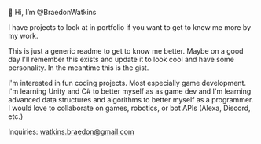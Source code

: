 👋 Hi, I’m @BraedonWatkins

I have projects to look at in portfolio if you want to get to know me more by my work.

This is just a generic readme to get to know me better. 
Maybe on a good day I'll remember this exists and update it to look cool and have some personality. In the meantime this is the gist.

I'm interested in fun coding projects. Most especially game development.
I'm learning Unity and C# to better myself as as game dev and I'm learning advanced data structures and algorithms to better myself as a programmer.
I would love to collaborate on games, robotics, or bot APIs (Alexa, Discord, etc.)

Inquiries:
watkins.braedon@gmail.com

<!---
BraedonWatkins/BraedonWatkins is a ✨ special ✨ repository because its `README.md` (this file) appears on your GitHub profile.
You can click the Preview link to take a look at your changes.
--->

